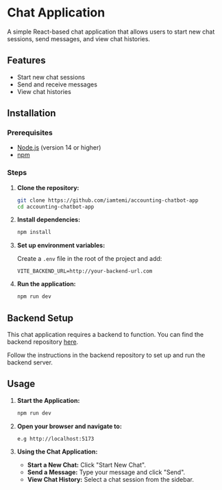 # Chat Application

A simple React-based chat application that allows users to start new chat sessions, send messages, and view chat histories.

## Features

- Start new chat sessions
- Send and receive messages
- View chat histories

## Installation

### Prerequisites

- [Node.js](https://nodejs.org/en/) (version 14 or higher)
- [npm](https://www.npmjs.com/)

### Steps

1. **Clone the repository:**

   ```sh
   git clone https://github.com/iamtemi/accounting-chatbot-app
   cd accounting-chatbot-app
   ```

2. **Install dependencies:**

   ```sh
   npm install
   ```

3. **Set up environment variables:**

   Create a `.env` file in the root of the project and add:

   ```env
   VITE_BACKEND_URL=http://your-backend-url.com
   ```

4. **Run the application:**

   ```sh
   npm run dev
   ```

## Backend Setup

This chat application requires a backend to function. You can find the backend repository [here](https://github.com/iamtemi/accounting-chatbot-api).

Follow the instructions in the backend repository to set up and run the backend server.

## Usage

1. **Start the Application:**

   ```sh
   npm run dev
   ```

2. **Open your browser and navigate to:**

   ```text
   e.g http://localhost:5173
   ```

3. **Using the Chat Application:**

   - **Start a New Chat:** Click "Start New Chat".
   - **Send a Message:** Type your message and click "Send".
   - **View Chat History:** Select a chat session from the sidebar.
